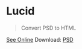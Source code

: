 # Lucid
> Convert PSD to HTML

[See Online](https://fncoder.github.io/lucid/)
Download: [PSD](https://sitebureau.com/lucid-psd-template/)
